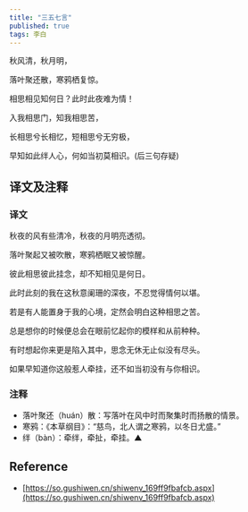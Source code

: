 ```yaml
---
title: "三五七言"
published: true
tags: 李白
---
```


秋风清，秋月明，

落叶聚还散，寒鸦栖复惊。

相思相见知何日？此时此夜难为情！

入我相思门，知我相思苦，

长相思兮长相忆，短相思兮无穷极，

早知如此绊人心，何如当初莫相识。(后三句存疑)

## 译文及注释

### 译文

秋夜的风有些清冷，秋夜的月明亮透彻。

落叶聚起又被吹散，寒鸦栖眠又被惊醒。

彼此相思彼此挂念，却不知相见是何日。

此时此刻的我在这秋意阑珊的深夜，不忍觉得情何以堪。

若是有人能置身于我的心境，定然会明白这种相思之苦。

总是想你的时候便总会在眼前忆起你的模样和从前种种。

有时想起你来更是陷入其中，思念无休无止似没有尽头。

如果早知道你这般惹人牵挂，还不如当初没有与你相识。

### 注释

- 落叶聚还（huán）散：写落叶在风中时而聚集时而扬散的情景。
- 寒鸦：《本草纲目》：“慈鸟，北人谓之寒鸦，以冬日尤盛。”
- 绊（bàn）：牵绊，牵扯，牵挂。▲

## Reference

- [https://so.gushiwen.cn/shiwenv_169ff9fbafcb.aspx](https://so.gushiwen.cn/shiwenv_169ff9fbafcb.aspx)